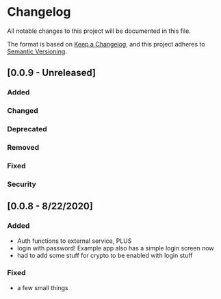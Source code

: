 # Changelog

All notable changes to this project will be documented in this file.

The format is based on [Keep a Changelog](https://keepachangelog.com/en/1.0.0/),
and this project adheres to [Semantic Versioning](https://semver.org/spec/v2.0.0.html).

## [0.0.9 - Unreleased]

### Added

### Changed

### Deprecated

### Removed

### Fixed

### Security

## [0.0.8 - 8/22/2020]

### Added

- Auth functions to external service, PLUS
- login with password! Example app also has a simple login screen now
- had to add some stuff for crypto to be enabled with login stuff

### Fixed

- a few small things

